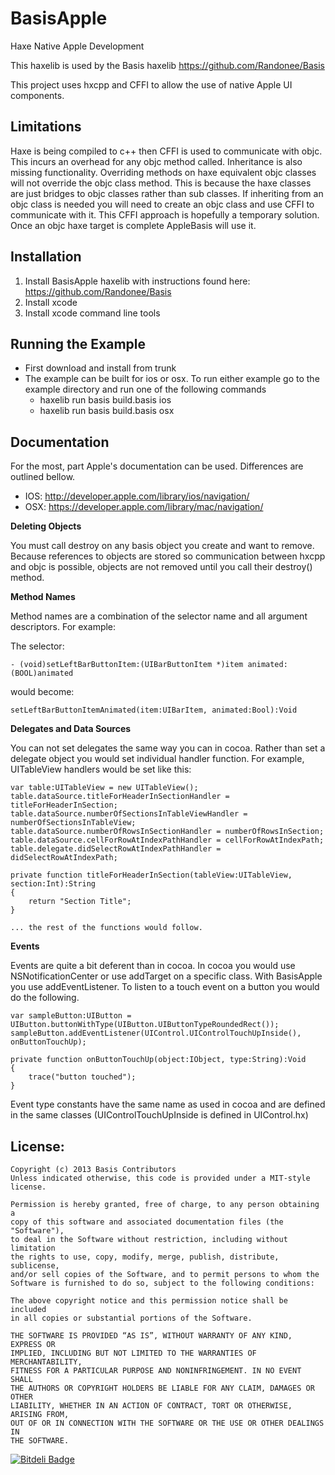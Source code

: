 BasisApple
==========

Haxe Native Apple Development

This haxelib is used by the Basis haxelib
https://github.com/Randonee/Basis

This project uses hxcpp and CFFI to allow the use of native Apple UI components.

Limitations
------------

Haxe is being compiled to c++ then CFFI is used to communicate with objc. This incurs an overhead for any objc method called.
Inheritance is also missing functionality. Overriding methods on haxe equivalent objc classes will not override the objc class method. This is because the haxe classes are just bridges to objc classes rather than sub classes. If inheriting from an objc class is needed you will need to create an objc class and use CFFI to communicate with it.
This CFFI approach is hopefully a temporary solution. Once an objc haxe target is complete AppleBasis will use it.


Installation
------------

1. Install BasisApple haxelib with instructions found here: https://github.com/Randonee/Basis
2. Install xcode
3. Install xcode command line tools
	

Running the Example
-------------------

* First download and install from trunk
* The example can be built for ios or osx. To run either example go to the example directory and run one of the following commands
	* haxelib run basis build.basis ios
	* haxelib run basis build.basis osx 



Documentation
-------------

For the most, part Apple's documentation can be used. Differences are outlined bellow.

* IOS: http://developer.apple.com/library/ios/navigation/
* OSX: https://developer.apple.com/library/mac/navigation/


**Deleting Objects**

You must call destroy on any basis object you create and want to remove.
Because references to objects are stored so communication between hxcpp and objc is possible, objects are not removed until you call their destroy() method.


**Method Names**

Method names are a combination of the selector name and all argument descriptors.
For example:

The selector:

	- (void)setLeftBarButtonItem:(UIBarButtonItem *)item animated:(BOOL)animated

would become:

	setLeftBarButtonItemAnimated(item:UIBarItem, animated:Bool):Void
	

**Delegates and Data Sources**

You can not set delegates the same way you can in cocoa. Rather than set a delegate object you would set individual handler function.
For example, UITableView handlers would be set like this:

	var table:UITableView = new UITableView();
	table.dataSource.titleForHeaderInSectionHandler = titleForHeaderInSection;
	table.dataSource.numberOfSectionsInTableViewHandler = numberOfSectionsInTableView;
	table.dataSource.numberOfRowsInSectionHandler = numberOfRowsInSection;
	table.dataSource.cellForRowAtIndexPathHandler = cellForRowAtIndexPath;
	table.delegate.didSelectRowAtIndexPathHandler = didSelectRowAtIndexPath;
	
	private function titleForHeaderInSection(tableView:UITableView, section:Int):String
	{
		return "Section Title";
	}
	
	... the rest of the functions would follow.

**Events**

Events are quite a bit deferent than in cocoa. In cocoa you would use NSNotificationCenter or use addTarget on a specific class. With BasisApple you use addEventListener. To listen to a touch event on a button you would do the following.

	var sampleButton:UIButton = UIButton.buttonWithType(UIButton.UIButtonTypeRoundedRect());
	sampleButton.addEventListener(UIControl.UIControlTouchUpInside(), onButtonTouchUp);

	private function onButtonTouchUp(object:IObject, type:String):Void
	{
		trace("button touched");
	}

Event type constants have the same name as used in cocoa and are defined in the same classes (UIControlTouchUpInside is defined in UIControl.hx)


License:
--------

	Copyright (c) 2013 Basis Contributors
    Unless indicated otherwise, this code is provided under a MIT-style license. 

    Permission is hereby granted, free of charge, to any person obtaining a 
    copy of this software and associated documentation files (the "Software"),
    to deal in the Software without restriction, including without limitation
    the rights to use, copy, modify, merge, publish, distribute, sublicense,
    and/or sell copies of the Software, and to permit persons to whom the
    Software is furnished to do so, subject to the following conditions:

    The above copyright notice and this permission notice shall be included
    in all copies or substantial portions of the Software.

    THE SOFTWARE IS PROVIDED “AS IS”, WITHOUT WARRANTY OF ANY KIND, EXPRESS OR
    IMPLIED, INCLUDING BUT NOT LIMITED TO THE WARRANTIES OF MERCHANTABILITY,
    FITNESS FOR A PARTICULAR PURPOSE AND NONINFRINGEMENT. IN NO EVENT SHALL 
    THE AUTHORS OR COPYRIGHT HOLDERS BE LIABLE FOR ANY CLAIM, DAMAGES OR OTHER
    LIABILITY, WHETHER IN AN ACTION OF CONTRACT, TORT OR OTHERWISE, ARISING FROM,
    OUT OF OR IN CONNECTION WITH THE SOFTWARE OR THE USE OR OTHER DEALINGS IN
    THE SOFTWARE.
    
    
    
[![Bitdeli Badge](https://d2weczhvl823v0.cloudfront.net/Randonee/BasisApple/trend.png)](https://bitdeli.com/free "Bitdeli Badge")
